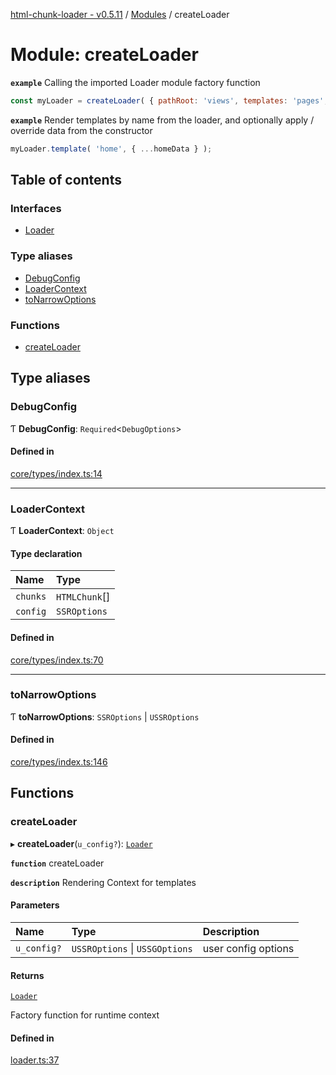 [html-chunk-loader - v0.5.11](../README.md) / [Modules](../modules.md) / createLoader

# Module: createLoader

**`example`** Calling the imported Loader module factory function
```javascript
const myLoader = createLoader( { pathRoot: 'views', templates: 'pages', partials: 'partials' } );
```

**`example`** Render templates by name from the loader, and optionally apply / override data from the constructor
```javascript
myLoader.template( 'home', { ...homeData } );
```

## Table of contents

### Interfaces

- [Loader](../interfaces/createLoader.Loader.md)

### Type aliases

- [DebugConfig](createLoader.md#debugconfig)
- [LoaderContext](createLoader.md#loadercontext)
- [toNarrowOptions](createLoader.md#tonarrowoptions)

### Functions

- [createLoader](createLoader.md#createloader)

## Type aliases

### DebugConfig

Ƭ **DebugConfig**: `Required`<`DebugOptions`\>

#### Defined in

[core/types/index.ts:14](https://github.com/abschill/html-chunk-loader/blob/f79e3e7/lib/core/types/index.ts#L14)

___

### LoaderContext

Ƭ **LoaderContext**: `Object`

#### Type declaration

| Name | Type |
| :------ | :------ |
| `chunks` | `HTMLChunk`[] |
| `config` | `SSROptions` |

#### Defined in

[core/types/index.ts:70](https://github.com/abschill/html-chunk-loader/blob/f79e3e7/lib/core/types/index.ts#L70)

___

### toNarrowOptions

Ƭ **toNarrowOptions**: `SSROptions` \| `USSROptions`

#### Defined in

[core/types/index.ts:146](https://github.com/abschill/html-chunk-loader/blob/f79e3e7/lib/core/types/index.ts#L146)

## Functions

### createLoader

▸ **createLoader**(`u_config?`): [`Loader`](../interfaces/createLoader.Loader.md)

**`function`** createLoader

**`description`** Rendering Context for templates

#### Parameters

| Name | Type | Description |
| :------ | :------ | :------ |
| `u_config?` | `USSROptions` \| `USSGOptions` | user config options |

#### Returns

[`Loader`](../interfaces/createLoader.Loader.md)

Factory function for runtime context

#### Defined in

[loader.ts:37](https://github.com/abschill/html-chunk-loader/blob/f79e3e7/lib/loader.ts#L37)

